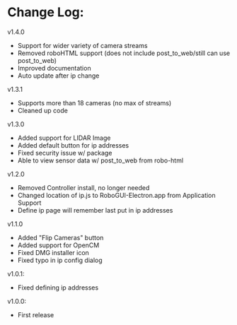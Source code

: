 # Change Log:
v1.4.0
- Support for wider variety of camera streams
- Removed roboHTML support (does not include post_to_web/still can use post_to_web)
- Improved documentation
- Auto update after ip change

v1.3.1
- Supports more than 18 cameras (no max of streams)
- Cleaned up code

v1.3.0
- Added support for LIDAR Image
- Added default button for ip addresses
- Fixed security issue w/ package
- Able to view sensor data w/ post_to_web from robo-html

v1.2.0
- Removed Controller install, no longer needed
- Changed location of ip.js to RoboGUI-Electron.app from Application Support
- Define ip page will remember last put in ip addresses

v1.1.0
- Added "Flip Cameras" button
- Added support for OpenCM
- Fixed DMG installer icon
- Fixed typo in ip config dialog

v1.0.1:
- Fixed defining ip addresses

v1.0.0:
- First release
